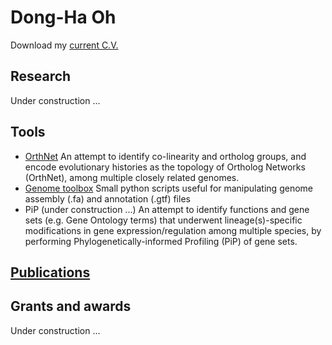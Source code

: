 # Dong-Ha Oh
Download my [current C.V.](https://www.dropbox.com/s/lzzruamgbx2cx6k/Dong-Ha_Oh_CV_2021Dec_full.pdf?dl=0) 

## Research
Under construction ...

## Tools
- [OrthNet](https://github.com/ohdongha/OrthNet)
An attempt to identify co-linearity and ortholog groups, and encode evolutionary histories as the topology of Ortholog Networks (OrthNet), among multiple closely related genomes.
- [Genome toolbox](https://github.com/ohdongha/Genome-Toolbox)
Small python scripts useful for manipulating genome assembly (.fa) and annotation (.gtf) files
- PiP (under construction ...)
An attempt to identify functions and gene sets (e.g. Gene Ontology terms) that underwent lineage(s)-specific modifications in gene expression/regulation among multiple species, by performing Phylogenetically-informed Profiling (PiP) of gene sets.

## [Publications](ohdongha_publications.md)

## Grants and awards
Under construction ...
